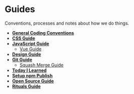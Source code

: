 # Guides

Conventions, processes and notes about how we do things.

- **[General Coding Conventions](./coding/)**
- **[CSS Guide](./css/)**
- **[JavaScript Guide](./javascript/)**
    - [Vue Guide](./javascript/vue)
- **[Design Guide](./design/)**
- **[Git Guide](./git/)**
    - [Squash Merge Guide](./git/squash.md)
- **[Today I Learned](./til/)**
- **[Setup npm Publish](./npm)**
- **[Open Source Guide](./opensource)**
- **[Rituals Guide](./rituals)**
